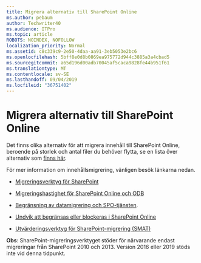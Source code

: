 ```yaml
---
title: Migrera alternativ till SharePoint Online
ms.author: pebaum
author: Techwriter40
ms.audience: ITPro
ms.topic: article
ROBOTS: NOINDEX, NOFOLLOW
localization_priority: Normal
ms.assetid: c8c339c9-2e50-4daa-aa91-3eb5053e2bc6
ms.openlocfilehash: 5bff8e0d8b0869ea975772d944c3885a3a4cbad5
ms.sourcegitcommit: a65d196d00adb70045af5caca9828fe44b951f61
ms.translationtype: MT
ms.contentlocale: sv-SE
ms.lasthandoff: 09/04/2019
ms.locfileid: "36751402"
---
```

# <a name="migrate-options-to-sharepoint-online"></a>Migrera alternativ till SharePoint Online

Det finns olika alternativ för att migrera innehåll till SharePoint Online, beroende på storlek och antal filer du behöver flytta, se en lista över alternativ som [finns här](https://docs.microsoft.com/sharepointmigration/migrate-to-sharepoint-online).

För mer information om innehållsmigrering, vänligen besök länkarna nedan.

- [Migreringsverktyg för SharePoint](https://docs.microsoft.com/sharepointmigration/introducing-the-sharepoint-migration-tool)

- [Migreringshastighet för SharePoint Online och ODB](https://docs.microsoft.com/sharepointmigration/sharepoint-online-and-onedrive-migration-speed)

- [Begränsning av datamigrering och SPO-tjänsten](https://blogs.technet.microsoft.com/sposupport/2017/08/12/data-migration-and-spo-service-throttling/).


- [Undvik att begränsas eller blockeras i SharePoint Online](https://docs.microsoft.com/sharepoint/dev/general-development/how-to-avoid-getting-throttled-or-blocked-in-sharepoint-online)

- [Utvärderingsverktyg för SharePoint-migrering (SMAT)](https://www.microsoft.com/download/details.aspx?id=53598&amp;751be11f-ede8-5a0c-058c-2ee190a24fa6=True)

**Obs**: SharePoint-migreringsverktyget stöder för närvarande endast migreringar från SharePoint 2010 och 2013. Version 2016 eller 2019 stöds inte vid denna tidpunkt.
